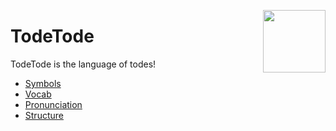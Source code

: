 
<img align="right" height="100" src="https://github.com/TodePond/TodeTode/assets/15892272/e2edaefc-f1ef-4926-843a-b6b2256b3d26"></img>
# TodeTode
TodeTode is the language of todes!

* [Symbols](docs/Symbols.md)
* [Vocab](docs/Vocab.md)
* [Pronunciation](docs/Pronunciation.md)
* [Structure](docs/Structure.md)
